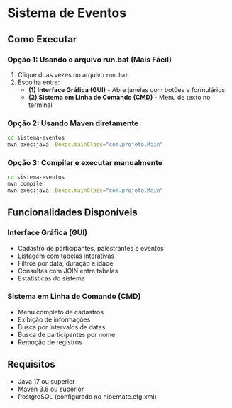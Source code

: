 # Sistema de Eventos

## Como Executar

### Opção 1: Usando o arquivo run.bat (Mais Fácil)
1. Clique duas vezes no arquivo `run.bat`
2. Escolha entre:
   - **(1) Interface Gráfica (GUI)** - Abre janelas com botões e formulários
   - **(2) Sistema em Linha de Comando (CMD)** - Menu de texto no terminal

### Opção 2: Usando Maven diretamente
```bash
cd sistema-eventos
mvn exec:java -Dexec.mainClass="com.projeto.Main"
```

### Opção 3: Compilar e executar manualmente
```bash
cd sistema-eventos
mvn compile
mvn exec:java -Dexec.mainClass="com.projeto.Main"
```

## Funcionalidades Disponíveis

### Interface Gráfica (GUI)
- Cadastro de participantes, palestrantes e eventos
- Listagem com tabelas interativas
- Filtros por data, duração e idade
- Consultas com JOIN entre tabelas
- Estatísticas do sistema

### Sistema em Linha de Comando (CMD)
- Menu completo de cadastros
- Exibição de informações
- Busca por intervalos de datas
- Busca de participantes por nome
- Remoção de registros

## Requisitos
- Java 17 ou superior
- Maven 3.6 ou superior
- PostgreSQL (configurado no hibernate.cfg.xml)